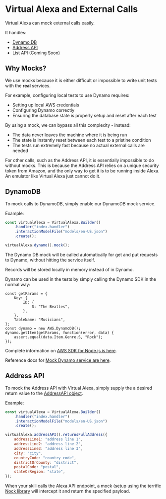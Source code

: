 # Virtual Alexa and External Calls
Virtual Alexa can mock external calls easily.

It handles:  
* [Dynamo DB](#dynamodb)
* [Address API](#address-api)
* List API (Coming Soon)

## Why Mocks?
We use mocks because it is either difficult or impossible to write unit tests with the **real** services.

For example, configuring local tests to use Dynamo requires:
* Setting up local AWS credentials
* Configuring Dynamo correctly
* Ensuring the database state is properly setup and reset after each test

By using a mock, we can bypass all this complexity - instead:
* The data never leaves the machine where it is being run
* The state is instantly reset between each test to a pristine condition
* The tests run extremely fast because no actual external calls are needed

For other calls, such as the Address API, it is essentially impossible to do without mocks.
This is because the Address API relies on a unique security token from Amazon, 
and the only way to get it is to be running inside Alexa. An emulator like Virtual Alexa just cannot do it.

## DynamoDB
To mock calls to DynamoDB, simply enable our DynamoDB mock service.

Example:

```javascript
const virtualAlexa = VirtualAlexa.Builder()
    .handler("index.handler")
    .interactionModelFile("models/en-US.json")
    .create();

virtualAlexa.dynamo().mock();
```

The Dynamo DB mock will be called automatically for get and put requests to Dynamo, without hitting the service itself.

Records will be stored locally in memory instead of in Dynamo.

Dynamo can be used in the tests by simply calling the Dynamo SDK in the normal way:

```
const getParams = {
    Key: {
        ID: {
            S: "The Beatles",
        },
    },
    TableName: "Musicians",
};
const dynamo = new AWS.DynamoDB();
dynamo.getItem(getParams, function(error, data) {
    assert.equal(data.Item.Genre.S, "Rock");
});
```

Complete information on [AWS SDK for Node.js is here](https://docs.aws.amazon.com/AWSJavaScriptSDK/latest/AWS/DynamoDB.html).

Reference docs for [Mock Dynamo service are here](https://bespoken.github.io/virtual-alexa/api/classes/dynamodb.html).

## Address API
To mock the Address API with Virtual Alexa, simply supply the a desired return value to the [AddressAPI object](https://bespoken.github.io/virtual-alexa/api/classes/addressapi.html).

Example:
```javascript
const virtualAlexa = VirtualAlexa.Builder()
    .handler("index.handler")
    .interactionModelFile("models/en-US.json")
    .create();

virtualAlexa.addressAPI().returnsFullAddress({
    addressLine1: "address line 1",
    addressLine2: "address line 2",
    addressLine3: "address line 3",
    city: "city",
    countryCode: "country code",
    districtOrCounty: "district",
    postalCode: "postal",
    stateOrRegion: "state",
});
```

When your skill calls the Alexa API endpoint, 
a mock (setup using the terrific [Nock library](https://github.com/node-nock/nock) will intercept it and return the specified payload.

